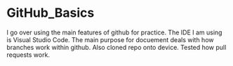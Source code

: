 # GitHub_Basics
I go over using the main features of github for practice. The IDE I am using is Visual Studio Code. The main purpose for docuement deals with how branches work within github. Also cloned repo onto device. Tested how pull requests work.
